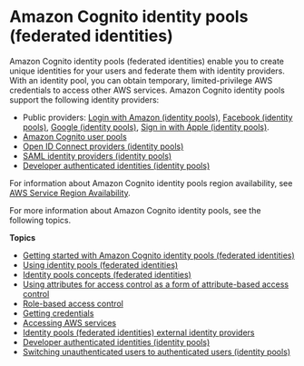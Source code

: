 # Amazon Cognito identity pools \(federated identities\)<a name="cognito-identity"></a>

Amazon Cognito identity pools \(federated identities\) enable you to create unique identities for your users and federate them with identity providers\. With an identity pool, you can obtain temporary, limited\-privilege AWS credentials to access other AWS services\. Amazon Cognito identity pools support the following identity providers:
+ Public providers: [Login with Amazon \(identity pools\)](amazon.md), [Facebook \(identity pools\)](facebook.md), [Google \(identity pools\)](google.md), [Sign in with Apple \(identity pools\)](apple.md)\.
+ [Amazon Cognito user pools](cognito-user-identity-pools.md)
+ [Open ID Connect providers \(identity pools\)](open-id.md)
+ [SAML identity providers \(identity pools\)](saml-identity-provider.md)
+ [Developer authenticated identities \(identity pools\)](developer-authenticated-identities.md)

For information about Amazon Cognito identity pools region availability, see [AWS Service Region Availability](https://aws.amazon.com/about-aws/global-infrastructure/regional-product-services/)\.

For more information about Amazon Cognito identity pools, see the following topics\.

**Topics**
+ [Getting started with Amazon Cognito identity pools \(federated identities\)](getting-started-with-identity-pools.md)
+ [Using identity pools \(federated identities\)](identity-pools.md)
+ [Identity pools concepts \(federated identities\)](concepts.md)
+ [Using attributes for access control as a form of attribute\-based access control](attributes-for-access-control.md)
+ [Role\-based access control](role-based-access-control.md)
+ [Getting credentials](getting-credentials.md)
+ [Accessing AWS services](accessing-aws-services.md)
+ [Identity pools \(federated identities\) external identity providers](external-identity-providers.md)
+ [Developer authenticated identities \(identity pools\)](developer-authenticated-identities.md)
+ [Switching unauthenticated users to authenticated users \(identity pools\)](switching-identities.md)